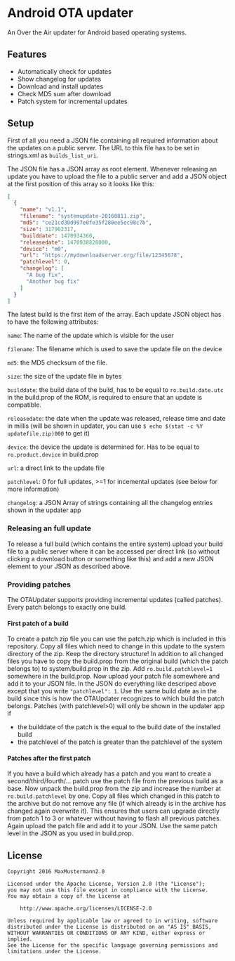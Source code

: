 # Android OTA updater
An Over the Air updater for Android based operating systems.

## Features
- Automatically check for updates
- Show changelog for updates
- Download and install updates
- Check MD5 sum after download
- Patch system for incremental updates

## Setup
First of all you need a JSON file containing all required information about the updates on a public server. The URL to this file has to be set in strings.xml as `builds_list_uri`.

The JSON file has a JSON array as root element. Whenever releasing an update you have to upload the file to a public server and add a JSON object at the first position of this array so it looks like this:
```json
[
  {
    "name": "v1.1",
    "filename": "systemupdate-20160811.zip",
    "md5": "ce21cd30d997e0fe35f280ee5ec98c7b",
    "size": 317902317,
    "builddate": 1470934360,
    "releasedate": 1470938828000,
    "device": "m0",
    "url": "https://mydownloadserver.org/file/12345678",
    "patchlevel": 0,
    "changelog": [
      "A bug fix",
      "Another bug fix"
    ]
  }
]
```
The latest build is the first item of the array.
Each update JSON object has to have the following attributes:

`name`: The name of the update which is visible for the user

`filename`: The filename which is used to save the update file on the device

`md5`: the MD5 checksum of the file.

`size`: the size of the update file in bytes

`builddate`: the build date of the build, has to be equal to `ro.build.date.utc` in the build.prop of the ROM, is required to ensure that an update is compatible.

`releasedate`: the date when the update was released, release time and date in millis (will be shown in updater, you can use `$ echo $(stat -c %Y updatefile.zip)000` to get it)

`device`: the device the update is determined for. Has to be equal to `ro.product.device` in build.prop

`url`: a direct link to the update file

`patchlevel`: 0 for full updates, >=1 for incemental updates (see below for more information)

`changelog`: a JSON Array of strings containing all the changelog entries shown in the updater app

### Releasing an full update
To release a full build (which contains the entire system) upload your build file to a public server where it can be accessed per direct link (so without clicking a download button or something like this) and add a new JSON element to your JSON as described above.

### Providing patches
The OTAUpdater supports providing incremental updates (called patches). Every patch belongs to exactly one build.
#### First patch of a build
To create a patch zip file you can use the patch.zip which is included in this repository. Copy all files which need to change in this update to the system directory of the zip. Keep the directory structure! In addition to all changed files you have to copy the build.prop from the original build (which the patch belongs to) to system/build.prop in the zip. Add `ro.build.patchlevel=1` somewhere in the build.prop. Now upload your patch file somewhere and add it to your JSON file. In the JSON do everything like descriped above except that you write `"patchlevel": 1`. Use the same build date as in the build since this is how the OTAUpdater recognizes to which build the patch belongs. Patches (with patchlevel>0) will only be shown in the updater app if
- the builddate of the patch is the equal to the build date of the installed build
- the patchlevel of the patch is greater than the patchlevel of the system

#### Patches after the first patch
If you have a build which already has a patch and you want to create a second/third/fourth/... patch use the patch file from the previous build as a base. Now unpack the build.prop from the zip and increase the number at `ro.build.patchlevel` by one. Copy all files which changed in this patch to the archive but do not remove any file (if which already is in the archive has changed again overwrite it). This ensures that users can upgrade directly from patch 1 to 3 or whatever without having to flash all previous patches. Again upload the patch file and add it to your JSON. Use the same patch level in the JSON as you used in build.prop.

## License
```
Copyright 2016 MaxMustermann2.0

Licensed under the Apache License, Version 2.0 (the "License");
you may not use this file except in compliance with the License.
You may obtain a copy of the License at

    http://www.apache.org/licenses/LICENSE-2.0

Unless required by applicable law or agreed to in writing, software
distributed under the License is distributed on an "AS IS" BASIS,
WITHOUT WARRANTIES OR CONDITIONS OF ANY KIND, either express or implied.
See the License for the specific language governing permissions and
limitations under the License.
```
